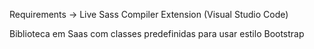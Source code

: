 Requirements -> Live Sass Compiler Extension (Visual Studio Code)

Biblioteca em Saas com classes predefinidas para usar estilo Bootstrap
